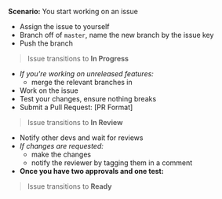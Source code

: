 **Scenario:** You start working on an issue

- Assign the issue to yourself
- Branch off of `master`, name the new branch by the issue key
- Push the branch

> Issue transitions to **In Progress**

- _If you're working on unreleased features:_
  - merge the relevant branches in
- Work on the issue
- Test your changes, ensure nothing breaks
- Submit a Pull Request: [PR Format]

> Issue transitions to **In Review**

- Notify other devs and wait for reviews
- _If changes are requested:_
   - make the changes
   - notify the reviewer by tagging them in a comment
- **Once you have two approvals and one test:**

> Issue transitions to **Ready**
